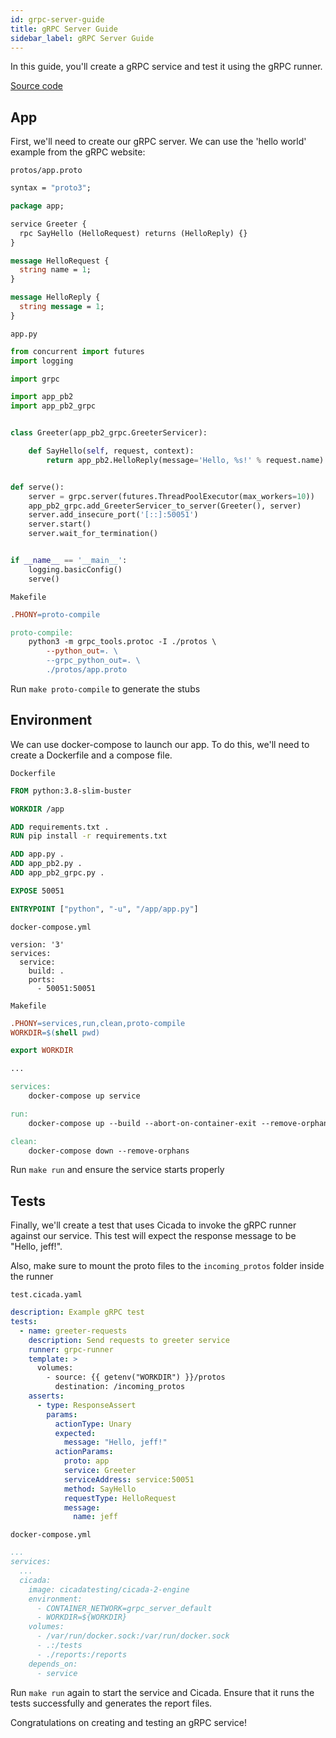 ```yaml
---
id: grpc-server-guide
title: gRPC Server Guide
sidebar_label: gRPC Server Guide
---
```


In this guide, you'll create a gRPC service and test it using the gRPC runner.

[Source code](https://github.com/herzo175/cicada-2/tree/master/example_services/grpc_server)

## App

First, we'll need to create our gRPC server. We can use the 'hello world'
example from the gRPC website:

`protos/app.proto`

```proto
syntax = "proto3";

package app;

service Greeter {
  rpc SayHello (HelloRequest) returns (HelloReply) {}
}

message HelloRequest {
  string name = 1;
}

message HelloReply {
  string message = 1;
}
```

`app.py`

```python
from concurrent import futures
import logging

import grpc

import app_pb2
import app_pb2_grpc


class Greeter(app_pb2_grpc.GreeterServicer):

    def SayHello(self, request, context):
        return app_pb2.HelloReply(message='Hello, %s!' % request.name)


def serve():
    server = grpc.server(futures.ThreadPoolExecutor(max_workers=10))
    app_pb2_grpc.add_GreeterServicer_to_server(Greeter(), server)
    server.add_insecure_port('[::]:50051')
    server.start()
    server.wait_for_termination()


if __name__ == '__main__':
    logging.basicConfig()
    serve()
```

`Makefile`

```Makefile
.PHONY=proto-compile

proto-compile:
	python3 -m grpc_tools.protoc -I ./protos \
		--python_out=. \
		--grpc_python_out=. \
		./protos/app.proto
```

Run `make proto-compile` to generate the stubs

## Environment

We can use docker-compose to launch our app. To do this, we'll need to create
a Dockerfile and a compose file.

`Dockerfile`

```Dockerfile
FROM python:3.8-slim-buster

WORKDIR /app

ADD requirements.txt .
RUN pip install -r requirements.txt

ADD app.py .
ADD app_pb2.py .
ADD app_pb2_grpc.py .

EXPOSE 50051

ENTRYPOINT ["python", "-u", "/app/app.py"]
```

`docker-compose.yml`

```
version: '3'
services:
  service:
    build: .
    ports:
      - 50051:50051
```

`Makefile`

```Makefile
.PHONY=services,run,clean,proto-compile
WORKDIR=$(shell pwd)

export WORKDIR

...

services:
	docker-compose up service

run:
	docker-compose up --build --abort-on-container-exit --remove-orphans

clean:
	docker-compose down --remove-orphans
```

Run `make run` and ensure the service starts properly

## Tests

Finally, we'll create a test that uses Cicada to invoke the gRPC runner against
our service. This test will expect the response message to be "Hello, jeff!".

Also, make sure to mount the proto files to the `incoming_protos` folder inside
the runner

`test.cicada.yaml`

```yaml
description: Example gRPC test
tests:
  - name: greeter-requests
    description: Send requests to greeter service
    runner: grpc-runner
    template: >
      volumes:
        - source: {{ getenv("WORKDIR") }}/protos
          destination: /incoming_protos
    asserts:
      - type: ResponseAssert
        params:
          actionType: Unary
          expected:
            message: "Hello, jeff!"
          actionParams:
            proto: app
            service: Greeter
            serviceAddress: service:50051
            method: SayHello
            requestType: HelloRequest
            message:
              name: jeff
```

`docker-compose.yml`

```yaml
...
services:
  ...
  cicada:
    image: cicadatesting/cicada-2-engine
    environment:
      - CONTAINER_NETWORK=grpc_server_default
      - WORKDIR=${WORKDIR}
    volumes:
      - /var/run/docker.sock:/var/run/docker.sock
      - .:/tests
      - ./reports:/reports
    depends_on:
      - service
```

Run `make run` again to start the service and Cicada. Ensure that it runs
the tests successfully and generates the report files.

Congratulations on creating and testing an gRPC service!

